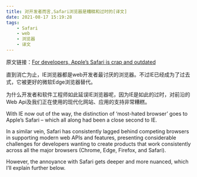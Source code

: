 ```yaml
---
title: 对开发者而言,Safari浏览器是糟糕和过时的[译文]
date: 2021-08-17 15:19:28
tags: 
    - Safari
    - web
    - 浏览器
    - 译文
---
```


原文链接：[For developers, Apple’s Safari is crap and outdated][1]
<!-- more -->

直到消亡为止，IE浏览器都是web开发者最讨厌的浏览器。不过IE已经成为了过去式，它被更好的微软Edge浏览器替代。

为什么开发者和软件工程师如此延误IE浏览器呢，因为IE是如此的过时，对前沿的Web Api及我们正在使用的现代化网站、应用的支持非常糟糕。

With IE now out of the way, the distinction of ‘most-hated browser’ goes to Apple’s Safari – which all along had been a close second to IE.

In a similar vein, Safari has consistently lagged behind competing browsers in supporting modern web APIs and features, presenting considerable challenges for developers wanting to create products that work consistently across all the major browsers (Chrome, Edge, Firefox, and Safari).

However, the annoyance with Safari gets deeper and more nuanced, which I’ll explain further below.

[1]: https://blog.perrysun.com/2021/07/15/for-developers-safari-is-crap-and-outdated
